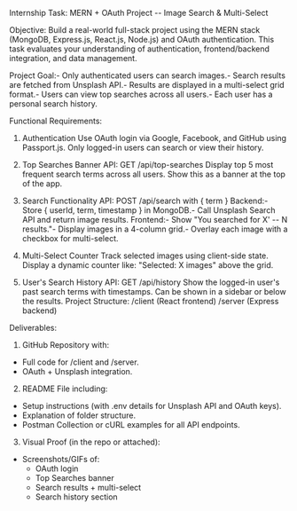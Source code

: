 Internship Task: MERN + OAuth Project -- Image Search & Multi-Select

 Objective:
 Build a real-world full-stack project using the MERN stack (MongoDB, Express.js, React.js, Node.js) and
 OAuth authentication. This task evaluates your understanding of authentication, frontend/backend integration,
 and data management.

 Project Goal:- Only authenticated users can search images.- Search results are fetched from Unsplash API.- Results are displayed in a multi-select grid format.- Users can view top searches across all users.- Each user has a personal search history.

 Functional Requirements:
 1. Authentication
 Use OAuth login via Google, Facebook, and GitHub using Passport.js. Only logged-in users can search or
 view their history.

 2. Top Searches Banner
 API: GET /api/top-searches
 Display top 5 most frequent search terms across all users. Show this as a banner at the top of the app.

 3. Search Functionality
 API: POST /api/search with { term }
 Backend:- Store { userId, term, timestamp } in MongoDB.- Call Unsplash Search API and return image results.
 Frontend:- Show "You searched for X' -- N results."- Display images in a 4-column grid.- Overlay each image with a checkbox for multi-select.

 4. Multi-Select Counter
 Track selected images using client-side state. Display a dynamic counter like: "Selected: X images" above
 the grid.

 5. User's Search History
 API: GET /api/history
Show the logged-in user's past search terms with timestamps. Can be shown in a sidebar or below the
 results.
 Project Structure:
 /client  (React frontend)
 /server  (Express backend)
 
 Deliverables:
 1. GitHub Repository with:
   - Full code for /client and /server.
   - OAuth + Unsplash integration.
 2. README File including:
   - Setup instructions (with .env details for Unsplash API and OAuth keys).
   - Explanation of folder structure.
   - Postman Collection or cURL examples for all API endpoints.
 3. Visual Proof (in the repo or attached):
   - Screenshots/GIFs of:
     - OAuth login
     - Top Searches banner
     - Search results + multi-select
     - Search history section